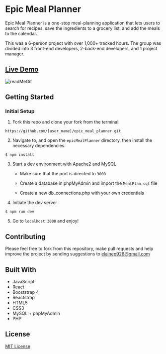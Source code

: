 # Epic Meal Planner

Epic Meal Planner is a one-stop meal-planning application that lets users to search for recipes, save the ingredients to a grocery list, and add the meals to the calendar.

This was a 6-person project with over 1,000+ tracked hours.
The group was divided into 3 front-end developers, 2-back-end developers, and 1 project manager.

## [Live Demo](http://epicmealplanner.elainevphan.com/)
![readMeGif](./server/public/image/epic_meal_planner.gif)


## Getting Started

### Initial Setup

1. Fork this repo and clone your fork from the terminal.

```
https://github.com/[user_name]/epic_meal_planner.git
```


2. Navigate to, and open the `epicMealPlanner` directory, then install the necessary dependencies.

``` 
$ npm install 
```

3. Start a dev environment with Apache2 and MySQL
   * Make sure that the port is directed to ```3000```

   * Create a database in phpMyAdmin and import the `MealPlan.sql` file

   * Create a new db_connections.php with your own credentials

4. Initiate the dev server

``` 
$ npm run dev
```

5. Go to `localhost:3000` and enjoy!

## Contributing

Please feel free to fork from this repository, make pull requests and help improve the project by sending suggestions to elainep926@gmail.com

## Built With

* JavaScript
* React
* Booststrap 4
* Reactstrap
* HTML5
* CSS3
* MySQL + phpMyAdmin
* PHP

## License
[MIT License](https://opensource.org/licenses/mit-license.php)
